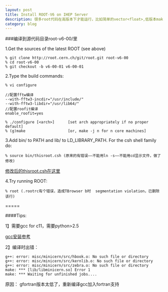 ```yaml
---
layout: post
title: Install ROOT-V6 on IHEP Server
description: 很多root代码在高版本下才能运行，比如简单的vector<float>,低版本make时可成功，但运行时有bug
category: blog 
---
```


###编译到源代码目录root-v6-00/里

1.Get the sources of the latest ROOT (see above)

    % git clone http://root.cern.ch/git/root.git root-v6-00
    % cd root-v6-00
    % git checkout -b v6-00-01 v6-00-01

2.Type the build commands:

    % vi configure 

    //配置fftw编译
    --with-fftw3-incdir="/usr/include/"
    --with-fftw3-libdir="/usr/lib64/"
    //配置roofit编译
    enable_roofit=yes

    % ./configure [<arch>]      [set arch appropriately if no proper default]
    % (g)make                   [or, make -j n for n core machines]

3.Add bin/ to PATH and lib/ to LD_LIBRARY_PATH. For the csh shell family do:

    % source bin/thisroot.csh (原来的有错误——不能用ln -s——不能用cd显示文件，做了修改)


[修改后的thisroot.csh在这里](../../file/thisroot.csh)

4.Try running ROOT:

    % root (.rootrc有个错误，造成TBrowser b时  segmentation violation，已删除该行)

=====

####Tips:

1】需要gcc for c11，需要python>2.5

[gcc安装参考](../../compile-gcc/)

2】编译时出错：

```
g++: error: misc/minicern/src/hbook.o: No such file or directory
g++: error: misc/minicern/src/kernlib.o: No such file or directory
g++: error: misc/minicern/src/zebra.o: No such file or directory
make: *** [lib/libminicern.so] Error 1
make: *** Waiting for unfinished jobs....
```

原因： gfortran版本太低了，重新编译gcc加入fortran支持
